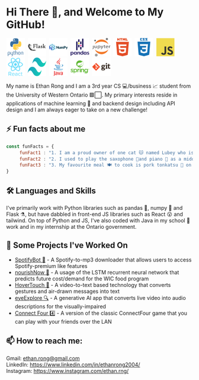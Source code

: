# Hi There 👋, and Welcome to My GitHub!
<p>
  <img src="https://github.com/devicons/devicon/blob/master/icons/python/python-original-wordmark.svg" title="Python" alt="Python" width="50" height="50" />&nbsp;
  <img src="https://github.com/devicons/devicon/blob/master/icons/flask/flask-original-wordmark.svg" title="Flask" alt="Flask" width="50" height="50" />&nbsp;
  <img src="https://github.com/devicons/devicon/blob/master/icons/numpy/numpy-original-wordmark.svg" title="NumPy" alt="NumPy" width="50" height="50" />&nbsp;
  <img src="https://github.com/devicons/devicon/blob/master/icons/pandas/pandas-original-wordmark.svg" title="Pandas" alt="Pandas" width="50" height="50" />&nbsp;
  <img src="https://github.com/devicons/devicon/blob/master/icons/jupyter/jupyter-original-wordmark.svg" title="Jupyter" alt="Jupyter" width="50" height="50" />&nbsp;
  <img src="https://github.com/devicons/devicon/blob/master/icons/html5/html5-plain-wordmark.svg" title="HTML5" alt="HTML" width="50" height="50" />&nbsp;
  <img src="https://github.com/devicons/devicon/blob/master/icons/css3/css3-plain-wordmark.svg"  title="CSS3" alt="CSS" width="50" height="50" />&nbsp;
  <img src="https://github.com/devicons/devicon/blob/master/icons/javascript/javascript-original.svg" title="JavaScript" alt="JavaScript" width="50" height="50" />&nbsp; 
  <img src="https://github.com/devicons/devicon/blob/master/icons/react/react-original-wordmark.svg" title="React" alt="React" width="50" height="50" />&nbsp;
  <img src="https://github.com/aniftyco/awesome-tailwindcss/blob/master/assets/logo.svg" title="TailwindCSS" alt="TailwindCSS" width="50" height="50" />&nbsp;
  <img src="https://github.com/devicons/devicon/blob/master/icons/java/java-original-wordmark.svg" title="Java" alt="Java" width="50" height="50" />&nbsp;
  <img src="https://github.com/devicons/devicon/blob/master/icons/spring/spring-original-wordmark.svg" title="Spring" alt="Spring" width="50" height="50" />&nbsp;
  <img src="https://github.com/devicons/devicon/blob/master/icons/git/git-original-wordmark.svg" title="Git" alt="Git" width="50" height="50"/>&nbsp;
</p>
My name is Ethan Rong and I am a 3rd year CS 💻/business 📈 student from the University of Western Ontario 🟪⬜. My primary interests reside in applications of machine learning 🤖 and backend design including API design and I am always eager to take on a new challenge!

## ⚡ Fun facts about me
```javascript
const funFacts = {
     funFact1 : "1. I am a proud owner of one cat 🐱 named Lubey who is a British short-hair breed.",
     funFact2 : "2. I used to play the saxophone 🎷and piano 🎹 as a middle schooler.",
     funFact3 : "3. My favourite meal 🍽️ to cook is pork tonkatsu 🍛 on a nice warm bed of rice."
}
``` 
## 🛠  Languages and Skills
<p>
 I've primarily work with Python libraries such as pandas 🐼, numpy 🔢 and Flask ⚗️, but have dabbled in front-end JS libraries such as React 😮 and tailwind. On top of Python and JS, I've also coded with Java in my school 🏫 work and in my internship at the Ontario government.
</p>

## 🔭 Some Projects I've Worked On
  * [SpotifyBot 🤖](https://github.com/ethan-rng/spotifyBot/tree/spotifyBotv3) - A Spotify-to-mp3 downloader that allows users to access Spotify-premium like features
  * [nourishNow 🍲](https://devpost.com/software/norishnow) - A usage of the LSTM recurrent neural network that predicts future cost/demand for the WIC food program
  * [HoverTouch 🚁](https://devpost.com/software/hovertouch) - A video-to-text based technology that converts gestures and air-drawn messages into text
  * [eyeExplore 🔍](https://devpost.com/software/eyeexplore) - A generative AI app that converts live video into audio descriptions for the visually-impaired
  * [Connect Four 4️⃣](https://github.com/ethan-rng/connectFour) - A version of the classic ConnectFour game that you can play with your friends over the LAN

## 📫 How to reach me:
Gmail: ethan.rong@gmail.com <br>
LinkedIn: https://www.linkedin.com/in/ethanrong2004/ <br>
Instagram: https://www.instagram.com/ethan.rng/ <br>
